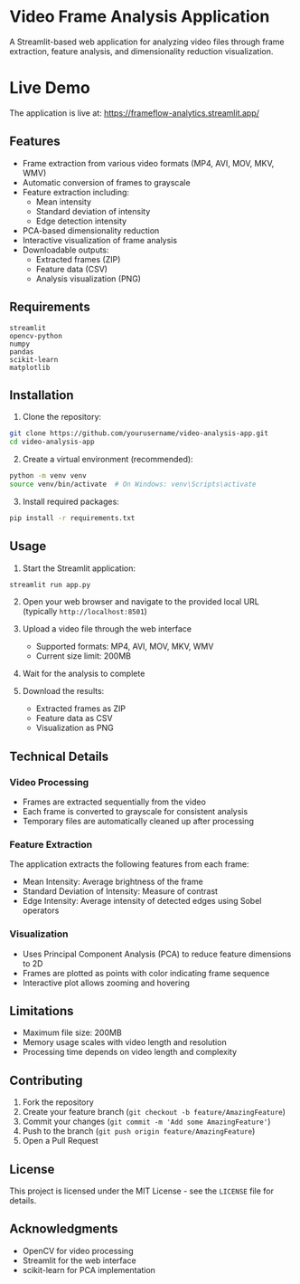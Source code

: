 # Video Frame Analysis Application

A Streamlit-based web application for analyzing video files through frame extraction, feature analysis, and dimensionality reduction visualization.

# Live Demo

The application is live at: https://frameflow-analytics.streamlit.app/

## Features

- Frame extraction from various video formats (MP4, AVI, MOV, MKV, WMV)
- Automatic conversion of frames to grayscale
- Feature extraction including:
  - Mean intensity
  - Standard deviation of intensity
  - Edge detection intensity
- PCA-based dimensionality reduction
- Interactive visualization of frame analysis
- Downloadable outputs:
  - Extracted frames (ZIP)
  - Feature data (CSV)
  - Analysis visualization (PNG)

## Requirements

```
streamlit
opencv-python
numpy
pandas
scikit-learn
matplotlib
```

## Installation

1. Clone the repository:
```bash
git clone https://github.com/yourusername/video-analysis-app.git
cd video-analysis-app
```

2. Create a virtual environment (recommended):
```bash
python -m venv venv
source venv/bin/activate  # On Windows: venv\Scripts\activate
```

3. Install required packages:
```bash
pip install -r requirements.txt
```

## Usage

1. Start the Streamlit application:
```bash
streamlit run app.py
```

2. Open your web browser and navigate to the provided local URL (typically `http://localhost:8501`)

3. Upload a video file through the web interface
   - Supported formats: MP4, AVI, MOV, MKV, WMV
   - Current size limit: 200MB

4. Wait for the analysis to complete

5. Download the results:
   - Extracted frames as ZIP
   - Feature data as CSV
   - Visualization as PNG

## Technical Details

### Video Processing
- Frames are extracted sequentially from the video
- Each frame is converted to grayscale for consistent analysis
- Temporary files are automatically cleaned up after processing

### Feature Extraction
The application extracts the following features from each frame:
- Mean Intensity: Average brightness of the frame
- Standard Deviation of Intensity: Measure of contrast
- Edge Intensity: Average intensity of detected edges using Sobel operators

### Visualization
- Uses Principal Component Analysis (PCA) to reduce feature dimensions to 2D
- Frames are plotted as points with color indicating frame sequence
- Interactive plot allows zooming and hovering

## Limitations

- Maximum file size: 200MB
- Memory usage scales with video length and resolution
- Processing time depends on video length and complexity

## Contributing

1. Fork the repository
2. Create your feature branch (`git checkout -b feature/AmazingFeature`)
3. Commit your changes (`git commit -m 'Add some AmazingFeature'`)
4. Push to the branch (`git push origin feature/AmazingFeature`)
5. Open a Pull Request

## License

This project is licensed under the MIT License - see the `LICENSE` file for details.

## Acknowledgments

- OpenCV for video processing
- Streamlit for the web interface
- scikit-learn for PCA implementation



